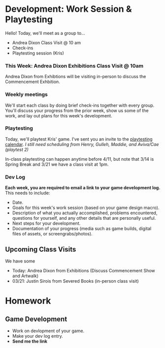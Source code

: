 # Development: Work Session & Playtesting
Hello! Today, we'll meet as a group to...
- Andrea Dixon Class Visit @ 10 am
- Check-ins
- Playtesting session (Kris)

### This Week: Andrea Dixon Exhibitions Class Visit @ 10am
Andrea Dixon from Exhibtions will be visiting in-person to discuss the Commencement Exhbition.

### Weekly meetings
We'll start each class by doing brief check-ins together with every group. You'll discuss your progress from the prior week, show us some of the work, and lay out plans for this week's development.

### Playtesting
Today, we'll playtest Kris' game. I've sent you an invite to the [playtesting calendar](https://calendar.google.com/calendar/u/1?cid=Y19lMDVmNThlZjIzOGIwNDVkZmRkYTgxZTgxZDNkMmVjYzlkYjYwNTQ2NTY1Yjc3YTQ0OWFmODJkZjhmMThmOWQ4QGdyb3VwLmNhbGVuZGFyLmdvb2dsZS5jb20). *I still need scheduling from Henry, Gulleh, Maddie, and Aviva/Cae (playtest 2)*

In-class playtesting can happen anytime before 4/11, but note that 3/14 is Spring Break and 3/21 we have a class visit at 1pm.

### Dev Log
**Each week, you are required to email a link to your game development log.** This needs to include:
- Date.
- Goals for this week's work session (based on your game design macro).
- Description of what you actually accomplished, problems encountered, questions for yourself, and any other details that are personally useful.
- Next steps for your development.
- Documentation of your progress (media such as game builds, digital files of assets, or screengrabs/photos).

## Upcoming Class Visits
We have some 
- Today: Andrea Dixon from Exhibitions (Discuss Commencement Show and Artwalk)
- 03/21: Justin Sirois from Severed Books (in-person class visit)

# Homework

## Game Development
- Work on devlopment of your game.
- Make your dev log entry.
- **Send me the link**